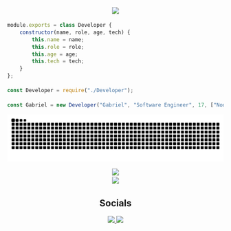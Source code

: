 <div align="center">
  <img src="https://avatars.githubusercontent.com/DryingCore" width="200">
</div>

```javascript
module.exports = class Developer {
	constructor(name, role, age, tech) {
		this.name = name;
		this.role = role;
		this.age = age;
		this.tech = tech;
	}
};

const Developer = require("./Developer");

const Gabriel = new Developer("Gabriel", "Software Engineer", 17, ["NodeJS", "MongoDB", "MySQL", "React", "Electron", "Typescript"]);
```

![github-snake](https://github.com/DryingCore/DryingCore/blob/output/github-contribution-grid-snake-dark.svg)

<div align="center">
  <a href="https://github.com/DryingCore">
    <img src="https://github-readme-stats.vercel.app/api/top-langs/?username=DryingCore&layout=compact&theme=dark">
  </a>
</div>
<div align="center">
  <a href="https://github.com/DryingCore">
    <img src="https://github-readme-streak-stats.herokuapp.com/?user=DryingCore&theme=dark">
  </a>
</div>
<div align="center">
  <h2>Socials</h2>
  <a href="https://www.linkedin.com/in/gabriel-antunes-rocha-816b482a6/" target="_blank">
    <img src="https://img.shields.io/badge/LinkedIn-000000?style=for-the-badge&logo=linkedin&logoColor=blue">
  </a>
  <a href="https://www.instagram.com/__antunesgabriel/" target="_blank">
    <img src="https://img.shields.io/badge/Instagram-000000?style=for-the-badge&logo=instagram&logoColor=green">
  </a>
</div>
